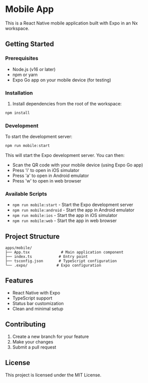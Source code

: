 # Mobile App

This is a React Native mobile application built with Expo in an Nx workspace.

## Getting Started

### Prerequisites

- Node.js (v16 or later)
- npm or yarn
- Expo Go app on your mobile device (for testing)

### Installation

1. Install dependencies from the root of the workspace:
```bash
npm install
```

### Development

To start the development server:

```bash
npm run mobile:start
```

This will start the Expo development server. You can then:
- Scan the QR code with your mobile device (using Expo Go app)
- Press 'i' to open in iOS simulator
- Press 'a' to open in Android emulator
- Press 'w' to open in web browser

### Available Scripts

- `npm run mobile:start` - Start the Expo development server
- `npm run mobile:android` - Start the app in Android emulator
- `npm run mobile:ios` - Start the app in iOS simulator
- `npm run mobile:web` - Start the app in web browser

## Project Structure

```
apps/mobile/
├── App.tsx              # Main application component
├── index.ts            # Entry point
├── tsconfig.json       # TypeScript configuration
└── .expo/             # Expo configuration
```

## Features

- React Native with Expo
- TypeScript support
- Status bar customization
- Clean and minimal setup

## Contributing

1. Create a new branch for your feature
2. Make your changes
3. Submit a pull request

## License

This project is licensed under the MIT License. 